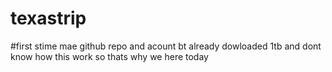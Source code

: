 # texastrip

#first stime mae github repo and acount bt already dowloaded 1tb and dont know how this work so thats why we here today
